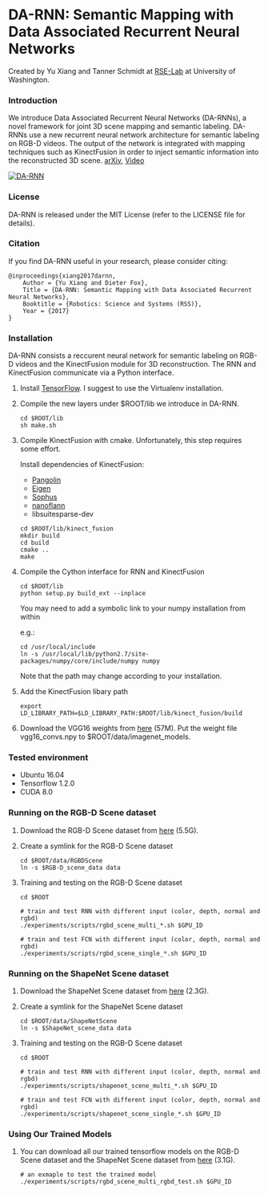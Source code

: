 # DA-RNN: Semantic Mapping with Data Associated Recurrent Neural Networks

Created by Yu Xiang and Tanner Schmidt at [RSE-Lab](http://rse-lab.cs.washington.edu/) at University of Washington.

### Introduction

We introduce Data Associated Recurrent Neural Networks (DA-RNNs), a novel framework for joint 3D scene mapping and semantic labeling. DA-RNNs use a new recurrent neural network architecture for semantic labeling on RGB-D videos. The output of the network is integrated with mapping techniques such as KinectFusion in order to inject semantic information into the reconstructed 3D scene. [arXiv](https://arxiv.org/abs/1703.03098), [Video](https://youtu.be/5vnw7ZrZlB8)

[![DA-RNN](http://yuxng.github.io/DA-RNN.png)](https://youtu.be/5vnw7ZrZlB8)

### License

DA-RNN is released under the MIT License (refer to the LICENSE file for details).

### Citation

If you find DA-RNN useful in your research, please consider citing:

    @inproceedings{xiang2017darnn,
        Author = {Yu Xiang and Dieter Fox},
        Title = {DA-RNN: Semantic Mapping with Data Associated Recurrent Neural Networks},
        Booktitle = {Robotics: Science and Systems (RSS)},
        Year = {2017}
    }

### Installation

DA-RNN consists a reccurent neural network for semantic labeling on RGB-D videos and the KinectFusion module for 3D reconstruction. The RNN and KinectFusion communicate via a Python interface.

1. Install [TensorFlow](https://www.tensorflow.org/get_started/os_setup). I suggest to use the Virtualenv installation.

2. Compile the new layers under $ROOT/lib we introduce in DA-RNN.
    ```Shell
    cd $ROOT/lib
    sh make.sh
    ```

3. Compile KinectFusion with cmake. Unfortunately, this step requires some effort.

   Install dependencies of KinectFusion:
   - [Pangolin](https://github.com/stevenlovegrove/Pangolin)
   - [Eigen](https://eigen.tuxfamily.org)
   - [Sophus](https://github.com/strasdat/Sophus.git)
   - [nanoflann](https://github.com/jlblancoc/nanoflann)
   - libsuitesparse-dev

    ```Shell
    cd $ROOT/lib/kinect_fusion
    mkdir build
    cd build
    cmake ..
    make
    ```

4. Compile the Cython interface for RNN and KinectFusion
    ```Shell
    cd $ROOT/lib
    python setup.py build_ext --inplace
    ```

    You may need to add a symbolic link to your numpy installation from within 
    
    e.g.:
    ```Shell
    cd /usr/local/include
    ln -s /usr/local/lib/python2.7/site-packages/numpy/core/include/numpy numpy
    ```

    Note that the path may change according to your installation.
    
5. Add the KinectFusion libary path
    ```Shell
    export LD_LIBRARY_PATH=$LD_LIBRARY_PATH:$ROOT/lib/kinect_fusion/build
    ```

6. Download the VGG16 weights from [here](https://drive.google.com/open?id=0B4WdmTHU8V7VMTducllWZzA0REU) (57M). Put the weight file vgg16_convs.npy to $ROOT/data/imagenet_models.

### Tested environment
- Ubuntu 16.04
- Tensorflow 1.2.0
- CUDA 8.0

### Running on the RGB-D Scene dataset
1. Download the RGB-D Scene dataset from [here](https://drive.google.com/open?id=0B4WdmTHU8V7VaHIxckxwbVpabFU) (5.5G).

2. Create a symlink for the RGB-D Scene dataset
    ```Shell
    cd $ROOT/data/RGBDScene
    ln -s $RGB-D_scene_data data
    ```

3. Training and testing on the RGB-D Scene dataset
    ```Shell
    cd $ROOT

    # train and test RNN with different input (color, depth, normal and rgbd)
    ./experiments/scripts/rgbd_scene_multi_*.sh $GPU_ID

    # train and test FCN with different input (color, depth, normal and rgbd)
    ./experiments/scripts/rgbd_scene_single_*.sh $GPU_ID

    ```

### Running on the ShapeNet Scene dataset
1. Download the ShapeNet Scene dataset from [here](https://drive.google.com/open?id=0B4WdmTHU8V7VTzRfZTFPd0JKYTg) (2.3G).

2. Create a symlink for the ShapeNet Scene dataset
    ```Shell
    cd $ROOT/data/ShapeNetScene
    ln -s $ShapeNet_scene_data data
    ```

3. Training and testing on the RGB-D Scene dataset
    ```Shell
    cd $ROOT

    # train and test RNN with different input (color, depth, normal and rgbd)
    ./experiments/scripts/shapenet_scene_multi_*.sh $GPU_ID

    # train and test FCN with different input (color, depth, normal and rgbd)
    ./experiments/scripts/shapenet_scene_single_*.sh $GPU_ID

    ```

### Using Our Trained Models
1. You can download all our trained tensorflow models on the RGB-D Scene dataset and the ShapeNet Scene dataset from [here](https://drive.google.com/file/d/0B4WdmTHU8V7VQWFnRmFIVTA1LXc/view?usp=sharing) (3.1G).

    ```Shell
    # an exmaple to test the trained model
    ./experiments/scripts/rgbd_scene_multi_rgbd_test.sh $GPU_ID

    ```
